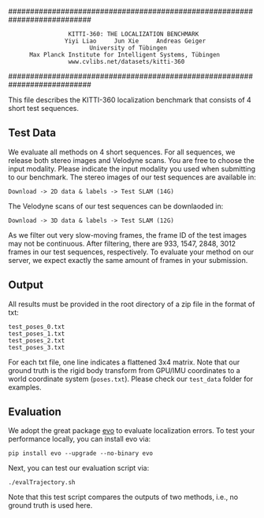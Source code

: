 ###########################################################################

                     KITTI-360: THE LOCALIZATION BENCHMARK          
                    Yiyi Liao     Jun Xie     Andreas Geiger                  
                           University of Tübingen                        
          Max Planck Institute for Intelligent Systems, Tübingen         
                     www.cvlibs.net/datasets/kitti-360                   

###########################################################################



This file describes the KITTI-360 localization benchmark that consists of 4 short test sequences.


## Test Data ##

We evaluate all methods on 4 short sequences. For all sequences, we release both stereo images and Velodyne scans.
You are free to choose the input modality. Please indicate the input modality you used when submitting to our benchmark.
The stereo images of our test sequences are available in: 
```
Download -> 2D data & labels -> Test SLAM (14G) 
```
The Velodyne scans of our test sequences can be downlaoded in:
```
Download -> 3D data & labels -> Test SLAM (12G) 
```

As we filter out very slow-moving frames, the frame ID of the test images may not be continuous.
After filtering, there are 933, 1547, 2848, 3012 frames in our test sequences, respectively. To evaluate your method on our server, we expect exactly the same amount of frames in your submission.

## Output ##

All results must be provided in the root directory of a zip file in the format of txt:
```
test_poses_0.txt
test_poses_1.txt
test_poses_2.txt
test_poses_3.txt
```
For each txt file, one line indicates a flattened 3x4 matrix. Note that our ground truth is the rigid body transform from GPU/IMU coordinates to a world coordinate system (`poses.txt`). Please check our `test_data` folder for examples.


## Evaluation ##

We adopt the great package [evo](https://github.com/MichaelGrupp/evo) to evaluate localization errors.
To test your performance locally, you can install evo via:
```
pip install evo --upgrade --no-binary evo
```
Next, you can test our evaluation script via:
```
./evalTrajectory.sh
```
Note that this test script compares the outputs of two methods, i.e., no ground truth is used here.
